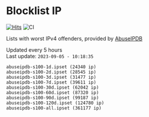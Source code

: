 # Blocklist IP

[![Hits](https://hits.seeyoufarm.com/api/count/incr/badge.svg?url=https%3A%2F%2Fgithub.com%2Fborestad%2Fblocklist-ip%2F&count_bg=%2379C83D&title_bg=%23555555&icon=&icon_color=%23E7E7E7&title=hits&edge_flat=false)](https://hits.seeyoufarm.com)  ![CI](https://img.shields.io/github/workflow/status/borestad/blocklist-ip/CI?style=flat-square)

Lists with worst IPv4 offenders, provided by [AbuseIPDB](https://www.abuseipdb.com/)

<!-- FOOTER-PLACEHOLDER -->
Updated every 5 hours<br>
Last update: `2023-09-05 - 10:18:35`
```
abuseipdb-s100-1d.ipset (24340 ip)
abuseipdb-s100-2d.ipset (28545 ip)
abuseipdb-s100-3d.ipset (31477 ip)
abuseipdb-s100-7d.ipset (39611 ip)
abuseipdb-s100-30d.ipset (62042 ip)
abuseipdb-s100-60d.ipset (87320 ip)
abuseipdb-s100-90d.ipset (99187 ip)
abuseipdb-s100-120d.ipset (124780 ip)
abuseipdb-s100-all.ipset (361177 ip)
```
